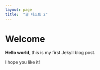 ```yaml
---
layout: page
title:  "글 테스트 2"
---
```


# Welcome

**Hello world**, this is my first Jekyll blog post.

I hope you like it!